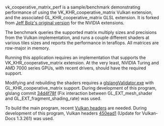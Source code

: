 
vk_cooperative_matrix_perf is a sample/benchmark demonstrating performance of
using the VK_KHR_cooperative_matrix Vulkan extension, and the associated
GL_KHR_cooperative_matrix GLSL extension. It is forked from [Jeff Bolz's
original version](https://github.com/jeffbolznv/vk_cooperative_matrix_perf)
for the NVIDIA extensions.

The benchmark queries the supported matrix multiply sizes and precisions from
the Vulkan implementation, and runs a couple different shaders at various
tiles sizes and reports the performance in teraflops. All matrices are
row-major in memory.

Running this application requires an implementation that supports the
VK_KHR_cooperative_matrix extension. At the very least, NVIDIA Turing and AMD
7000 series GPUs, with recent drivers, should have the required support.

Modifying and rebuilding the shaders requires a
[glslangValidator.exe](https://github.com/KhronosGroup/glslang) with
GL_KHR_cooperative_matrix support. During development of this program, glslang
commit
[34d4f78f](https://github.com/KhronosGroup/glslang/commit/34d4f78f03b32960a4e94419ea1c58613726d159)
(Fix interaction between GL_EXT_mesh_shader and GL_EXT_fragment_shading_rate)
was used.

To build the main program, recent [Vulkan
headers](https://github.com/KhronosGroup/Vulkan-Headers) are needed. During
development of this program, Vulkan headers
[450ead1](https://github.com/KhronosGroup/Vulkan-Headers/commit/450ead1)
(Update for Vulkan-Docs 1.3.261) was used.
